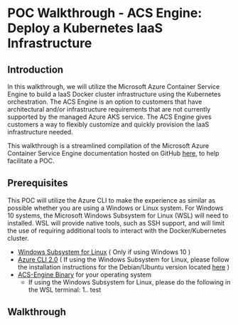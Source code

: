 # POC Walkthrough - ACS Engine: Deploy a Kubernetes IaaS Infrastructure

## Introduction
In this walkthrough, we will utilize the Microsoft Azure Container Service Engine to build a IaaS Docker cluster infrastructure using the Kubernetes orchestration. The ACS Engine is an option to customers that have architectural and/or infrastructure requirements that are not currently supported by the managed Azure AKS service. The ACS Engine gives customers a way to flexibly customize and quickly provision the IaaS infrastructure needed.

This walkthrough is a streamlined compilation of the Microsoft Azure Container Service Engine documentation hosted on GitHub [here](https://github.com/Azure/acs-engine), to help facilitate a POC.

## Prerequisites
This POC will utilize the Azure CLI to make the experience as similar as possible whether you are using a Windows or Linux system. For Windows 10 systems, the Microsoft Windows Subsystem for Linux (WSL) will need to installed. WSL will provide native tools, such as SSH support, and will limit the use of requiring additional tools to interact with the Docker/Kubernetes cluster.
* [Windows Subsystem for Linux](https://docs.microsoft.com/en-us/windows/wsl/install-win10) ( Only if using Windows 10 )
* [Azure CLI 2.0](https://docs.microsoft.com/en-us/cli/azure/install-azure-cli?view=azure-cli-latest) ( If using the Windows Subsystem for Linux, please follow the installation instructions for the Debian/Ubuntu version located [here](https://docs.microsoft.com/en-us/cli/azure/install-azure-cli-apt?view=azure-cli-latest) )
* [ACS-Engine Binary](https://github.com/Azure/acs-engine/releases/tag/v0.14.6) for your operating system
  * If using the Windows Subsystem for Linux, please do the following in the WSL terminal:
    1.. test

## Walkthrough

